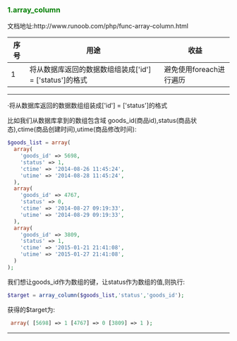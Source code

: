 <h3 style="color:green">1.array_column</h3> 
文档地址:http://www.runoob.com/php/func-array-column.html

|序号|用途|收益
|--|--------------------------------------------------------|-----------------------
|1 |将从数据库返回的数据数组组装成['id'] = ['status']的格式 |避免使用foreach进行遍历

---

·将从数据库返回的数据数组组装成['id'] = ['status']的格式

比如我们从数据库拿到的数组包含域 goods_id(商品id),status(商品状态),ctime(商品创建时间),utime(商品修改时间):
```php
$goods_list = array(
  array(
    'goods_id' => 5698,
    'status' => 1,
    'ctime' => '2014-08-26 11:45:24',
    'utime' => '2014-08-28 11:45:24',
  ),
  array(
    'goods_id' => 4767,
    'status' => 0,
    'ctime' => '2014-08-27 09:19:33',
    'utime' => '2014-08-29 09:19:33',
  ),
  array(
    'goods_id' => 3809,
    'status' => 1,
    'ctime' => '2015-01-21 21:41:08',
    'utime' => '2015-01-27 21:41:08',
  )
);
```
我们想让goods_id作为数组的键，让status作为数组的值,则执行:
```php
$target = array_column($goods_list,'status','goods_id');
```
获得的$target为:
```php
 array( [5698] => 1 [4767] => 0 [3809] => 1 );
```
---
